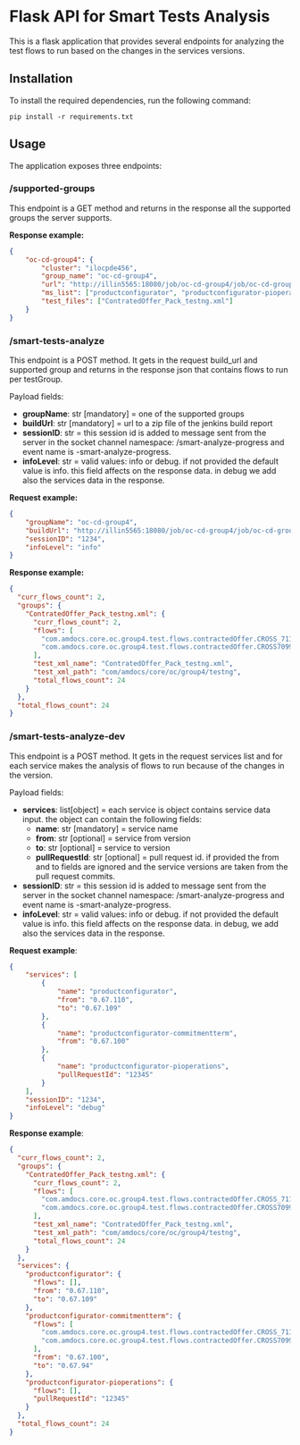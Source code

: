 # Flask API for Smart Tests Analysis

This is a flask application that provides several endpoints for analyzing the test flows to run based on the changes in the services versions.

## Installation

To install the required dependencies, run the following command:

`pip install -r requirements.txt`

## Usage

The application exposes three endpoints:

### /supported-groups

This endpoint is a GET method and returns in the response all the supported groups the server supports.

**Response example:**

```json
{
    "oc-cd-group4": {
        "cluster": "ilocpde456",
        "group_name": "oc-cd-group4",
        "url": "http://illin5565:18080/job/oc-cd-group4/job/oc-cd-group4/",
        "ms_list": ["productconfigurator", "productconfigurator-pioperations"],
        "test_files": ["ContratedOffer_Pack_testng.xml"]
    }
}
```

### /smart-tests-analyze

This endpoint is a POST method. It gets in the request build_url and supported group and returns in the response json that contains flows to run per testGroup.

Payload fields:

- **groupName**: str [mandatory] = one of the supported groups
- **buildUrl**: str [mandatory] = url to a zip file of the jenkins build report
- **sessionID**: str = this session id is added to message sent from the server in the socket channel namespace: /smart-analyze-progress and event name is -smart-analyze-progress.
- **infoLevel**: str = valid values: info or debug. if not provided the default value is info. this field affects on the response data. in debug we add also the services data in the response.

**Request example:**
    
```json
{
    "groupName": "oc-cd-group4",
    "buildUrl": "http://illin5565:18080/job/oc-cd-group4/job/oc-cd-group4/lastSuccessfulBuild/artifact/oc-cd-group4.zip",
    "sessionID": "1234",
    "infoLevel": "info"
}
```

**Response example:**
```json
{
  "curr_flows_count": 2,
  "groups": {
    "ContratedOffer_Pack_testng.xml": {
      "curr_flows_count": 2,
      "flows": [
        "com.amdocs.core.oc.group4.test.flows.contractedOffer.CROSS_71143_reject_unReject_promotion",
        "com.amdocs.core.oc.group4.test.flows.contractedOffer.CROSS70993_ManageManualPromotion_AddPromotionToContractedInstance"
      ],
      "test_xml_name": "ContratedOffer_Pack_testng.xml",
      "test_xml_path": "com/amdocs/core/oc/group4/testng",
      "total_flows_count": 24
    }
  },
  "total_flows_count": 24
}
```

### /smart-tests-analyze-dev
This endpoint is a POST method. It gets in the request services list and for each service makes the analysis of flows to run because of the changes in the version.

Payload fields:

- **services**: list[object] = each service is object contains service data input. the object can contain the following fields:
    - **name**: str [mandatory] = service name
    - **from**: str [optional] = service from version
    - **to**: str [optional] = service to version
    - **pullRequestId**: str [optional] = pull request id. if provided the from and to fields are ignored and the service versions are taken from the pull request commits. 
- **sessionID**: str = this session id is added to message sent from the server in the socket channel namespace: /smart-analyze-progress and event name is -smart-analyze-progress.
- **infoLevel**: str = valid values: info or debug. if not provided the default value is info. this field affects on the response data. in debug, we add also the services data in the response.

**Request example**:
```json
{
    "services": [
        {
            "name": "productconfigurator",
            "from": "0.67.110",
            "to": "0.67.109"
        },
        {
            "name": "productconfigurator-commitmentterm",
            "from": "0.67.100"
        },
        {
            "name": "productconfigurator-pioperations",
            "pullRequestId": "12345"
        }
    ],
    "sessionID": "1234",
    "infoLevel": "debug"
}
```

**Response example**:

```json
{
  "curr_flows_count": 2,
  "groups": {
    "ContratedOffer_Pack_testng.xml": {
      "curr_flows_count": 2,
      "flows": [
        "com.amdocs.core.oc.group4.test.flows.contractedOffer.CROSS_71143_reject_unReject_promotion",
        "com.amdocs.core.oc.group4.test.flows.contractedOffer.CROSS70993_ManageManualPromotion_AddPromotionToContractedInstance"
      ],
      "test_xml_name": "ContratedOffer_Pack_testng.xml",
      "test_xml_path": "com/amdocs/core/oc/group4/testng",
      "total_flows_count": 24
    }
  },
  "services": {
    "productconfigurator": {
      "flows": [],
      "from": "0.67.110",
      "to": "0.67.109"
    },
    "productconfigurator-commitmentterm": {
      "flows": [
        "com.amdocs.core.oc.group4.test.flows.contractedOffer.CROSS_71143_reject_unReject_promotion",
        "com.amdocs.core.oc.group4.test.flows.contractedOffer.CROSS70993_ManageManualPromotion_AddPromotionToContractedInstance"
      ],
      "from": "0.67.100",
      "to": "0.67.94"
    },
    "productconfigurator-pioperations": {
      "flows": [],
      "pullRequestId": "12345"
    }
  },
  "total_flows_count": 24
}
```


